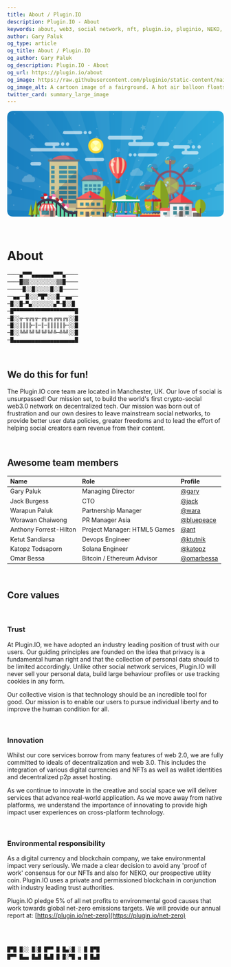 ```yaml
---
title: About / Plugin.IO
description: Plugin.IO - About
keywords: about, web3, social network, nft, plugin.io, pluginio, NEKO, token, cryptocurrency, crypto
author: Gary Paluk
og_type: article
og_title: About / Plugin.IO
og_author: Gary Paluk
og_description: Plugin.IO - About
og_url: https://plugin.io/about
og_image: https://raw.githubusercontent.com/pluginio/static-content/main/lang/en/docs/v1/images/header_banner.png
og_image_alt: A cartoon image of a fairground. A hot air balloon floats by across an open blue sky
twitter_card: summary_large_image
---
```


![A Plugin.IO branded banner that shows a young woman in front of a vivid blue background.](https://raw.githubusercontent.com/pluginio/static-content/main/lang/en/docs/v1/images/header_banner.png)

<br />


# About

```javascript
────▄▀▀▀▄▄▄▄▄▄▄▀▀▀▄────
────█▒▒░░░░░░░░░▒▒█────
─────█░░█░░░░░█░░█─────
──▄▄──█░░░▀█▀░░░█──▄▄──
─█░░█─▀▄░░░░░░░▄▀─█░░█
─█▀▀▀▀▀▀▀▀▀▀▀▀▀▀▀▀▀▀▀▀█
─█░░╦─╦╔╗╦─╔╗╔╗╔╦╗╔╗░░█
─█░░║║║╠─║─║─║║║║║╠─░░█
─█░░╚╩╝╚╝╚╝╚╝╚╝╩─╩╚╝░░█
─█▄▄▄▄▄▄▄▄▄▄▄▄▄▄▄▄▄▄▄▄█
```

<br />

## We do this for fun!

The Plugin.IO core team are located in Manchester, UK. Our love of social is unsurpassed! Our mission set, to build the world's first crypto-social web3.0 network on decentralized tech. Our mission was born out of frustration and our own desires to leave mainstream social networks, to provide better user data policies, greater freedoms and to lead the effort of helping social creators earn revenue from their content.

<br />

## Awesome team members

|Name|Role|Profile|
|:-----|:----|:----|
| Gary Paluk | Managing Director | [@gary](https://plugin.io/gary) |
| Jack Burgess | CTO | [@jack](https://www.plugin.io/jack) |
| Warapun Paluk | Partnership Manager | [@wara](https://plugin.io/wara) |
| Worawan Chaiwong | PR Manager Asia | [@bluepeace](https://plugin.io/bluepeace) |
| Anthony Forrest-Hilton | Project Manager: HTML5 Games | [@ant](https://plugin.io/ant) |
| Ketut Sandiarsa | Devops Engineer | [@ktutnik](https://plugin.io/ktutnik) |
| Katopz Todsaporn | Solana Engineer | [@katopz](https://plugin.io/katopz) |
| Omar Bessa | Bitcoin / Ethereum Advisor | [@omarbessa](https://plugin.io/omarbessa) |

<br />

## Core values

<br />

### Trust

At Plugin.IO, we have adopted an industry leading position of trust with our users. Our guiding principles are founded on the idea that privacy is a fundamental human right and that the collection of personal data should to be limited accordingly. Unlike other social network services, Plugin.IO will never sell your personal data, build large behaviour profiles or use tracking cookies in any form.

Our collective vision is that technology should be an incredible tool for good. Our mission is to enable our users to pursue individual liberty and to improve the human condition for all.

<br />

### Innovation

Whilst our core services borrow from many features of web 2.0, we are fully committed to ideals of decentralization and web 3.0. This includes the integration of various digital currencies and NFTs as well as wallet identities and decentralized p2p asset hosting.

As we continue to innovate in the creative and social space we will deliver services that advance real-world application. As we move away from native platforms, we understand the importance of innovating to provide high impact user experiences on cross-platform technology.

<br />

### Environmental responsibility

As a digital currency and blockchain company, we take environmental impact very seriously. We made a clear decision to avoid any 'proof of work' consensus for our NFTs and also for NEKO, our prospective utility coin. Plugin.IO uses a private and permissioned blockchain in conjunction with industry leading trust authorities.

Plugin.IO pledge 5% of all net profits to environmental good causes that work towards global net-zero emissions targets. We will provide our annual report at: [https://plugin.io/net-zero](https://plugin.io/net-zero)

<br />
<br />

```javascript
█▀█ █░░ █░█ █▀▀ █ █▄░█ ░ █ █▀█
█▀▀ █▄▄ █▄█ █▄█ █ █░▀█ ▄ █ █▄█
```